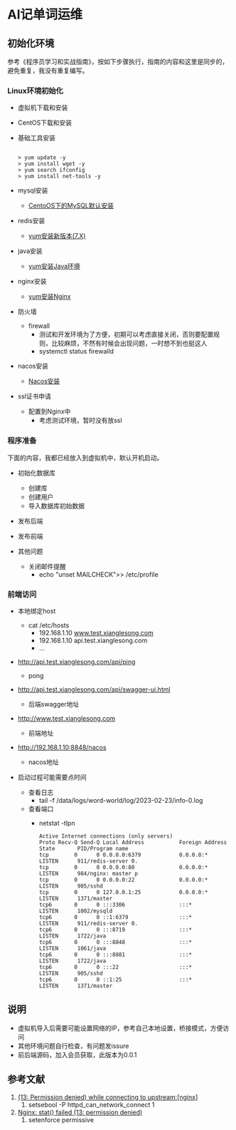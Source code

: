 # AI记单词运维

## 初始化环境

参考《程序员学习和实战指南》，按如下步骤执行，指南的内容和这里是同步的，避免重复，我没有重复编写。

### Linux环境初始化

* 虚拟机下载和安装

* CentOS下载和安装

* 基础工具安装

    ``` shell

    > yum update -y
    > yum install wget -y
    > yum search ifconfig
    > yum install net-tools -y

    ```

* mysql安装
  * [CentoOS下的MySQL默认安装](https://github.com/rulinma/it/blob/main/%E4%B8%AD%E9%97%B4%E4%BB%B6/%E6%95%B0%E6%8D%AE%E5%BA%93/MySQL/README.md)

* redis安装
  * [yum安装新版本(7.X)](https://github.com/rulinma/it/blob/main/%E4%B8%AD%E9%97%B4%E4%BB%B6/%E7%BC%93%E5%AD%98/Redis/README.md)

* java安装
  * [yum安装Java环境](https://github.com/rulinma/it/blob/main/%E5%90%8E%E7%AB%AF/Java%E5%BA%94%E7%94%A8/README.md)

* nginx安装
  * [yum安装Nginx](https://github.com/rulinma/it/blob/main/DevOps/%E8%BF%90%E7%BB%B4/%E8%B4%9F%E8%BD%BD%E5%9D%87%E8%A1%A1/Nginx/README.md)

* 防火墙
  * firewall
    * 测试和开发环境为了方便，初期可以考虑直接关闭，否则要配置规则，比较麻烦，不然有时候会出现问题，一时想不到也挺这人
    * systemctl status firewalld

* nacos安装
  * [Nacos安装](https://github.com/rulinma/it/blob/main/%E6%9E%B6%E6%9E%84%E8%AE%BE%E8%AE%A1/%E6%9E%B6%E6%9E%84/%E5%BE%AE%E6%9C%8D%E5%8A%A1/%E9%85%8D%E7%BD%AE%E4%B8%AD%E5%BF%83/Nacos/README.md)

* ssl证书申请
  * 配置到Nginx中
    * 考虑测试环境，暂时没有放ssl

### 程序准备

下面的内容，我都已经放入到虚拟机中，默认开机启动。

* 初始化数据库
  * 创建库
  * 创建用户
  * 导入数据库初始数据

* 发布后端

* 发布前端

* 其他问题
  * 关闭邮件提醒
    * echo "unset MAILCHECK">> /etc/profile

### 前端访问

* 本地绑定host
  * cat /etc/hosts
    * 192.168.1.10 www.test.xianglesong.com
    * 192.168.1.10 api.test.xianglesong.com
    * ...

* <http://api.test.xianglesong.com/api/ping>
  * pong
* <http://api.test.xianglesong.com/api/swagger-ui.html>
  * 后端swagger地址
* <http://www.test.xianglesong.com>
  * 前端地址
* <http://192.168.1.10:8848/nacos>
  * nacos地址

* 启动过程可能需要点时间
  * 查看日志
    * tail -f /data/logs/word-world/log/2023-02-23/info-0.log
  * 查看端口
    * netstat -tlpn

      ``` shell
      Active Internet connections (only servers)
      Proto Recv-Q Send-Q Local Address           Foreign Address         State       PID/Program name
      tcp        0      0 0.0.0.0:6379            0.0.0.0:*               LISTEN      911/redis-server 0.
      tcp        0      0 0.0.0.0:80              0.0.0.0:*               LISTEN      984/nginx: master p
      tcp        0      0 0.0.0.0:22              0.0.0.0:*               LISTEN      905/sshd
      tcp        0      0 127.0.0.1:25            0.0.0.0:*               LISTEN      1371/master
      tcp6       0      0 :::3306                 :::*                    LISTEN      1002/mysqld
      tcp6       0      0 ::1:6379                :::*                    LISTEN      911/redis-server 0.
      tcp6       0      0 :::8719                 :::*                    LISTEN      1722/java
      tcp6       0      0 :::8848                 :::*                    LISTEN      1061/java
      tcp6       0      0 :::8081                 :::*                    LISTEN      1722/java
      tcp6       0      0 :::22                   :::*                    LISTEN      905/sshd
      tcp6       0      0 ::1:25                  :::*                    LISTEN      1371/master
      ```

## 说明

* 虚拟机导入后需要可能设置网络的IP，参考自己本地设置，桥接模式，方便访问
* 其他环境问题自行检查，有问题发issure
* 前后端源码，加入会员获取，此版本为0.0.1

## 参考文献

1. [(13: Permission denied) while connecting to upstream:[nginx]](https://stackoverflow.com/questions/23948527/13-permission-denied-while-connecting-to-upstreamnginx)
   1. setsebool -P httpd_can_network_connect 1
2. [Nginx: stat() failed (13: permission denied)](https://stackoverflow.com/questions/25774999/nginx-stat-failed-13-permission-denied)
   1. setenforce permissive
